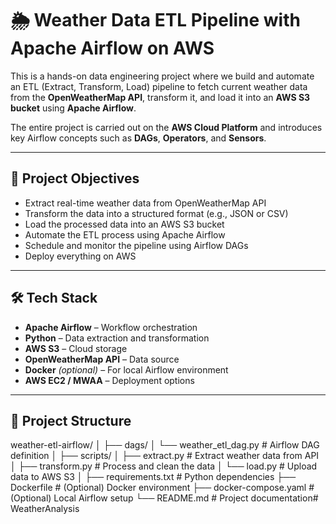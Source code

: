 # 🌦️ Weather Data ETL Pipeline with Apache Airflow on AWS

This is a hands-on data engineering project where we build and automate an ETL (Extract, Transform, Load) pipeline to fetch current weather data from the **OpenWeatherMap API**, transform it, and load it into an **AWS S3 bucket** using **Apache Airflow**.

The entire project is carried out on the **AWS Cloud Platform** and introduces key Airflow concepts such as **DAGs**, **Operators**, and **Sensors**.

---

## 📌 Project Objectives

- Extract real-time weather data from OpenWeatherMap API
- Transform the data into a structured format (e.g., JSON or CSV)
- Load the processed data into an AWS S3 bucket
- Automate the ETL process using Apache Airflow
- Schedule and monitor the pipeline using Airflow DAGs
- Deploy everything on AWS

---

## 🛠️ Tech Stack

- **Apache Airflow** – Workflow orchestration
- **Python** – Data extraction and transformation
- **AWS S3** – Cloud storage
- **OpenWeatherMap API** – Data source
- **Docker** *(optional)* – For local Airflow environment
- **AWS EC2 / MWAA** – Deployment options

---

## 📂 Project Structure

weather-etl-airflow/
│
├── dags/
│ └── weather_etl_dag.py # Airflow DAG definition
│
├── scripts/
│ ├── extract.py # Extract weather data from API
│ ├── transform.py # Process and clean the data
│ └── load.py # Upload data to AWS S3
│
├── requirements.txt # Python dependencies
├── Dockerfile # (Optional) Docker environment
├── docker-compose.yaml # (Optional) Local Airflow setup
└── README.md # Project documentation# WeatherAnalysis
